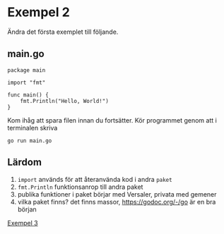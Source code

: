 # Exempel 2

Ändra det första exemplet till följande.

## main.go

	package main
	
	import "fmt"
	
	func main() {
		fmt.Println("Hello, World!")
	}
	
	
Kom ihåg att spara filen innan du fortsätter.
Kör programmet genom att i terminalen skriva

	go run main.go
	
## Lärdom

1. `import` används för att återanvända kod i andra `paket`
1. `fmt.Println` funktionsanrop till andra paket
1. publika funktioner i paket börjar med Versaler, privata med gemener
1. vilka paket finns? det finns massor, https://godoc.org/-/go är en bra början
	
[Exempel 3](../exempel3/README.md#exempel-3)
